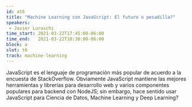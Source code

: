```yaml
---
id: at6
title: "Machine Learning con JavaScript: El futuro o pesadilla?"
speakers:
 - Javier Luraschi
time_start: 2021-03-22T17:45:00-06:00
time_end:   2021-03-22T18:30:00-06:00
block: a
slot: t6
track: machine-learning
---
```


JavaScript es el lenguaje de programación más popular de acuerdo a la encuesta de StackOverflow. Obviamente JavaScript mantiene las mejores herramientas y librerías para desarrollo web y varios componentes populares para backend con NodeJS; sin embargo, hace sentido usar JavaScript para Ciencia de Datos, Machine Learning y Deep Learning?